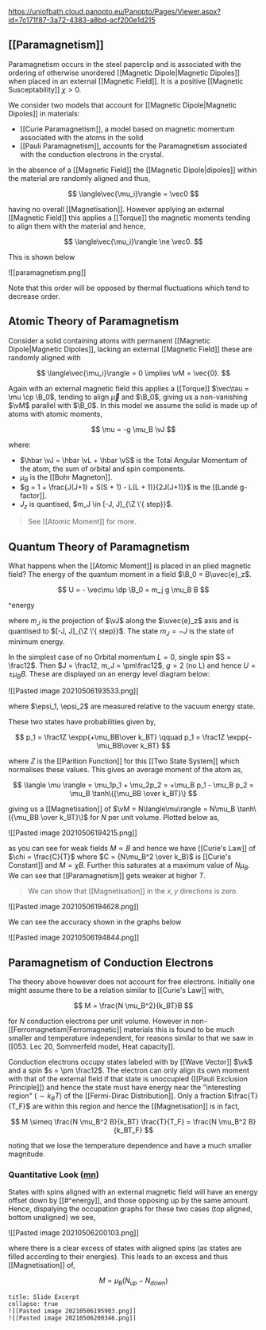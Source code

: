 https://uniofbath.cloud.panopto.eu/Panopto/Pages/Viewer.aspx?id=7c171f87-3a72-4383-a8bd-acf200e1d215

## [[Paramagnetism]]

Paramagnetism occurs in the steel paperclip and is associated with the ordering of otherwise unordered [[Magnetic Dipole|Magnetic Dipoles]] when placed in an external [[Magnetic Field]]. It is a positive [[Magnetic Susceptability]] $\chi > 0$.

We consider two models that account for [[Magnetic Dipole|Magnetic Dipoles]] in materials:

- [[Curie Paramagnetism]], a model based on magnetic momentum associated with the atoms in the solid
- [[Pauli Paramagnetism]], accounts for the Paramagnetism associated with the conduction electrons in the crystal.

In the absence of a [[Magnetic Field]] the [[Magnetic Dipole|dipoles]] within the material are randomly aligned and thus,

$$
\langle\vec{\mu_i}\rangle = \vec0
$$

having no overall [[Magnetisation]]. However applying an external [[Magnetic Field]] this applies a [[Torque]] the magnetic moments tending to align them with the material and hence,

$$
\langle\vec{\mu_i}\rangle \ne \vec0.
$$

This is shown below

![[paramagnetism.png]]

Note that this order will be opposed by thermal fluctuations which tend to decrease order.

## Atomic Theory of Paramagnetism

Consider a solid containing atoms with permanent [[Magnetic Dipole|Magnetic Dipoles]], lacking an external [[Magnetic Field]] these are randomly aligned with

$$ \langle\vec{\mu_i}\rangle = 0 \implies \vM = \vec{0}. $$

Again with an external magnetic field this applies a [[Torque]] $\vec\tau = \mu \cp \B_0$, tending to align $\vec\mu$ and $\B_0$, giving us a non-vanishing $\vM$ parallel with $\B_0$. In this model we assume the solid is made up of atoms with atomic moments,

$$
\mu = -g \mu_B \vJ
$$

where:

- $\hbar \vJ = \hbar \vL + \hbar \vS$ is the Total Angular Momentum of the atom, the sum of orbital and spin components.
- $\mu_B$ is the [[Bohr Magneton]].
- $g = 1 + \frac{J(J+1) + S(S + 1) - L(L + 1)}{2J(J+1)}$ is the [[Landé g-factor]].
- $J_z$ is quantised, $m_J \in [-J, J]_{\Z \'{ step}}$.

> See [[Atomic Moment]] for more.

## Quantum Theory of Paramagnetism

What happens when the [[Atomic Moment]] is placed in an plied magnetic field? The energy of the quantum moment in a field $\B_0 = B\uvec{e}_z$.

$$
U = - \vec\mu \dp \B_0 = m_j g \mu_B B
$$

^energy

where $m_J$ is the projection of $\vJ$ along the $\uvec{e}_z$ axis and is quantised to $[-J, J]_{\Z \'{ step}}$. The state $m_J = -J$ is the state of minimum energy.

In the simplest case of no Orbital momentum $L = 0$, single spin $S = \frac12$. Then $J = \frac12, m_J = \pm\frac12$, $g = 2$ (no L) and hence $U = \pm \mu_BB$. These are displayed on an energy level diagram below:

![[Pasted image 20210506193533.png]]

where $\epsi_1, \epsi_2$ are measured relative to the vacuum energy state. 

These two states have probabilities given by,

$$
p_1 = \frac1Z \expp{+\mu_BB\over k_BT}
\qquad
p_1 = \frac1Z \expp{-\mu_BB\over k_BT}
$$

where $Z$ is the [[Parition Function]] for this [[Two State System]] which normalises these values. This gives an average moment of the atom as,

$$
\langle \mu \rangle = \mu_1p_1 + \mu_2p_2 = +\mu_B p_1 - \mu_B p_2 = \mu_B \tanh\({\mu_BB \over k_BT}\)
$$

giving us a [[Magnetisation]] of $\vM = N\langle\mu\rangle = N\mu_B \tanh\({\mu_BB \over k_BT}\)$ for $N$ per unit volume. Plotted below as,

![[Pasted image 20210506194215.png]]

as you can see for weak fields $M \propto B$ and hence we have [[Curie's Law]]  of $\chi = \frac{C}{T}$ where $C = {N\mu_B^2 \over k_B}$ is [[Curie's Constant]]  and $M = \chi B$. Further this saturates at a maximum value of $N\mu_B$. We can see that [[Paramagnetism]] gets weaker at higher $T$.

> We can show that [[Magnetisation]] in the $x, y$ directions is zero.

![[Pasted image 20210506194628.png]]

We can see the accuracy shown in the graphs below

![[Pasted image 20210506194844.png]]

## Paramagnetism of Conduction Electrons

The theory above however does not account for free electrons. Initially one might assume there to be a relation similar to [[Curie's Law]] with,

$$
M = \frac{N \mu_B^2}{k_BT}B
$$

for $N$ conduction electrons per unit volume. However in non-[[Ferromagnetism|Ferromagnetic]] materials this is found to be much smaller and temperature independent, for reasons similar to that we saw in [[053. Lec 20, Sommerfeld model, Heat capacity]].

Conduction electrons occupy states labeled with by [[Wave Vector]] $\vk$ and a spin $s = \pm \frac12$. The electron can only align its own moment with that of the external field if that state is unoccupied ([[Pauli Exclusion Principle]]) and hence the state must have energy near the "interesting region" ($\sim k_BT$) of the [[Fermi-Dirac Distribution]]. Only a fraction $\frac{T}{T_F}$ are within this region and hence the [[Magnetisation]] is in fact, 

$$
M \simeq \frac{N \mu_B^2 B}{k_BT} \frac{T}{T_F} = \frac{N \mu_B^2 B}{k_BT_F}
$$

noting that we lose the temperature dependence and have a much smaller magnitude.

### Quantitative Look ([mn](marginnote3app://note/91F7892A-963D-41D9-B86B-00AB9572B9DF))

States with spins aligned with an external magnetic field will have an energy offset down by [[#^energy]], and those opposing up by the same amount. Hence, dispalying the occupation graphs for these two cases (top aligned, bottom unaligned) we see,

![[Pasted image 20210506200103.png]]

where there is a clear excess of states with aligned spins (as states are filled according to their energies). This leads to an excess and thus [[Magnetisation]] of, 

$$
M = \mu_B (N_{up} - N_{down}) 
$$

```ad-info
title: Slide Excerpt
collapse: true
![[Pasted image 20210506195903.png]]
![[Pasted image 20210506200346.png]]
```
